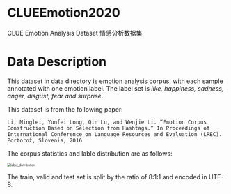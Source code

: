 # CLUEEmotion2020
CLUE Emotion Analysis Dataset 情感分析数据集
# Data Description
This dataset in data directory is emotion analysis corpus, with each sample annotated with one emotion label. The label set is *like, happiness, sadness, anger, disgust, fear and surprise*. 

This dataset is from the following paper: 

```Li, Minglei, Yunfei Long, Qin Lu, and Wenjie Li. “Emotion Corpus Construction Based on Selection from Hashtags.” In Proceedings of International Conference on Language Resources and Evaluation (LREC). Portorož, Slovenia, 2016```

The corpus statistics and lable distribution are as follows:

<img src="data/label_distribution.png" alt="label_distribution" style="zoom:50%;">

The train, valid and test set is split by the ratio of 8:1:1 and encoded in UTF-8.

